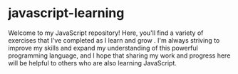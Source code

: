 # javascript-learning
Welcome to my JavaScript repository! Here, you'll find a variety of exercises that I've completed as I learn and grow . I'm always striving to improve my skills and expand my understanding of this powerful programming language, and I hope that sharing my work and progress here will be helpful to others who are also learning JavaScript.
